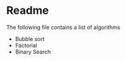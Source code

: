 # Readme

The following file contains a list of algorithms

- Bubble sort
- Factorial
- Binary Search
